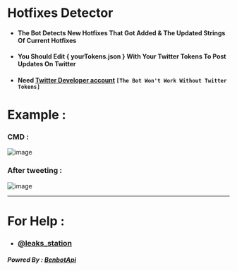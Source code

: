 # Hotfixes Detector
- #### The Bot Detects New Hotfixes That Got Added & The Updated Strings Of Current Hotfixes
- #### You Should Edit { yourTokens.json } With Your Twitter Tokens To Post Updates On Twitter
- #### Need [Twitter Developer account](https://developer.twitter.com/en/portal/dashboard) `[The Bot Won't Work Without Twitter Tokens]`


# Example :
### CMD :
![image](https://user-images.githubusercontent.com/86381194/143946612-d03032d0-1a7e-46be-a1af-335cac3ca8e3.png)
### After tweeting :
![image](https://user-images.githubusercontent.com/86381194/143946508-c93b31e8-ac41-456e-b90a-1cf435d3df67.png)


-------
# For Help :
- ### [@leaks_station](https://twitter.com/Leaks_station)
 
##### Powred By : [BenbotApi](https://benbot.stoplight.io/docs/benbot-docs/BenBot.v1.yaml)

